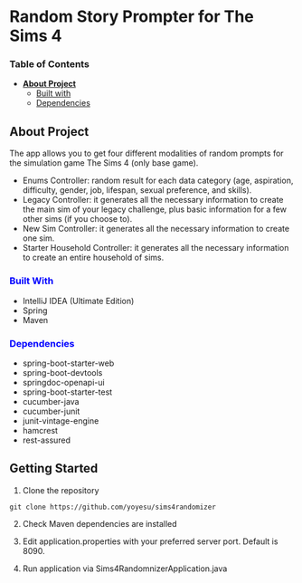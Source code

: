 # Random Story Prompter for The Sims 4

### **Table of Contents**
* [**About Project**](#about-project)
    * [Built with](#built-with)
    * [Dependencies](#dependencies)

## About Project

The app allows you to get four different modalities of random prompts for the simulation game The Sims 4 (only base game).
- Enums Controller: random result for each data category (age, aspiration, difficulty, gender, job, lifespan, sexual preference, and skills).
- Legacy Controller: it generates all the necessary information to create the main sim of your legacy challenge, plus basic information for a few other sims (if you choose to).
- New Sim Controller: it generates all the necessary information to create one sim.
- Starter Household Controller: it generates all the necessary information to create an entire household of sims.


### <span style="color: blue;">**Built With**</span>

* IntelliJ IDEA (Ultimate Edition)
* Spring
* Maven
### <span style="color: blue;">**Dependencies**</span>

* spring-boot-starter-web
* spring-boot-devtools
* springdoc-openapi-ui
* spring-boot-starter-test
* cucumber-java
* cucumber-junit
* junit-vintage-engine
* hamcrest
* rest-assured
  


## Getting Started

1. Clone the repository
```
git clone https://github.com/yoyesu/sims4randomizer
```
2. Check Maven dependencies are installed

3. Edit application.properties with your preferred server port. Default is 8090.

4. Run application via Sims4RandomnizerApplication.java